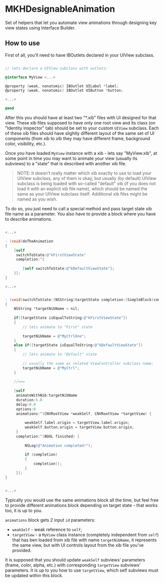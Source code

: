 MKHDesignableAnimation
===================

Set of helpers that let you automate view animations through designing key view states using Interface Builder.

How to use
---

First of all, you'll need to have IBOutlets declared in your UIView subclass.

```objective-c

// lets declare a UIView subclass with outlets:

@interface MyView <...>

@property (weak, nonatomic) IBOutlet UILabel *label;
@property (weak, nonatomic) IBOutlet UIButton *button;

<...>

@end


```

After this you should have at least two "*.xib" files with UI designed for that view. These xib files supposed to have only one root view and its class (on "Identity inspector" tab) should be set to your custom `UIView` subclass. Each of these xib files should have slightly different layout of the same set of UI components (from xib to xib they may have different frame, background color, visibility, etc.).

Once you have loaded `MyView` instance with a xib - lets say "MyView.xib", at some point in time you may want to animate your view (usually its subviews) to a "state" that is described with another xib file.

> NOTE:
> It doesn't really matter which xib exactly to use to load your UIView subclass, any of them is okay, but usually (by default) UIView subclass is being loaded with so-called "default" xib (if you does not load it with an explicit xib file name), which should be named the same as your UIView subclass itself. Additional xib files might be named as you wish.

To do so, you just need to call a special method and pass target state xib file name as a parameter. You also have to provide a block where you have to describe animations.

```objective-c

<...>

- (void)doTheAnimation
{
    [self
     switchToState:@"kFirstViewState"
     completion:^{
        
        [self switchToState:@"kDefaultViewState"];
    }];
}

<...>


- (void)switchToState:(NSString)targetState completion:(SimpleBlock)completion
{
    NSString *targetNibName = nil;
    
    if([targetState isEqualToString:@"kFirstViewState"])
    {
        // lets animate to "First" state
        
        targetNibName = @"MyCtrlOne";
    }
    else if([targetState isEqualToString:@"kDefaultViewState"])
    {
        // lets animate to "Default" state
        
        // usually the same as related ViewController subclass name:
        targetNibName = @"MyCtrl";
    }
    
    //===
    
    [self
     animateWithNib:targetNibName
     duration:5.0
     delay:0.0
     options:0
     animations:^(CNVRootView *weakSelf, CNVRootView *targetView) {
         
         weakSelf.label.origin = targetView.label.origin;
         weakSelf.button.origin = targetView.button.origin;
     }
     completion:^(BOOL finished) {
         
         NSLog(@"Animation completed!");
         
         if (completion)
         {
             completion();
         }
     }];
}


<...>

```

Typically you would use the same animations block all the time, but feel free to provide different animations block depending on target state - that works too, it is up to you.

`animations` block gets 2 input `id` parameters:
- `weakSelf` - weak reference to `self`;
- `targetView` - a `MyView` class instance (completely independent from `self`) that has ben loaded from xib file with name `targetNibName`, it represents the same view, but with UI controls layout from the xib file you've provided.

It is supposed that you should update `weakSelf` subviews' parameters (frame, color, alpha, etc.) with corresponding `targetView` subviews' parameters. It is up to you how to use `targetView`, which self subviews must be updated within this block.
